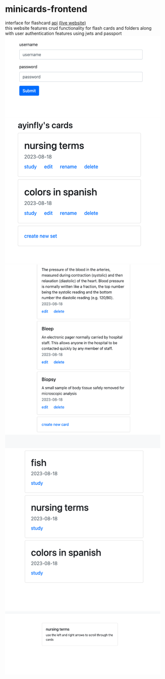# minicards-frontend
interface for flashcard [api](https://github.com/ayinfly/minicards-api)
[(live website)](https://ayinfly.github.io/minicards-frontend/#)  
this website features crud functionality for flash cards and folders along with user authentication features using jwts and passport
![img](ss1.png)
![img](ss2.png)
![img](ss3.png)
![img](ss4.png)
![img](ss5.png)